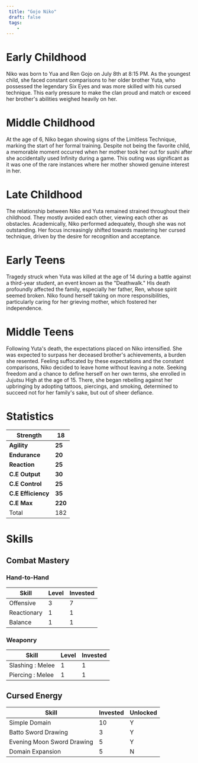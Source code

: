 ```yaml
---
 title: "Gojo Niko"
 draft: false
 tags:
    -
---
```


# Early Childhood
Niko was born to Yua and Ren Gojo on July 8th at 8:15 PM. As the youngest child, she faced constant comparisons to her older brother Yuta, who possessed the legendary Six Eyes and was more skilled with his cursed technique. This early pressure to make the clan proud and match or exceed her brother's abilities weighed heavily on her.
# Middle Childhood
At the age of 6, Niko began showing signs of the Limitless Technique, marking the start of her formal training. Despite not being the favorite child, a memorable moment occurred when her mother took her out for sushi after she accidentally used Infinity during a game. This outing was significant as it was one of the rare instances where her mother showed genuine interest in her.
# Late Childhood
The relationship between Niko and Yuta remained strained throughout their childhood. They mostly avoided each other, viewing each other as obstacles. Academically, Niko performed adequately, though she was not outstanding. Her focus increasingly shifted towards mastering her cursed technique, driven by the desire for recognition and acceptance.
# Early Teens
Tragedy struck when Yuta was killed at the age of 14 during a battle against a third-year student, an event known as the "Deathwalk." His death profoundly affected the family, especially her father, Ren, whose spirit seemed broken. Niko found herself taking on more responsibilities, particularly caring for her grieving mother, which fostered her independence.
# Middle Teens
Following Yuta's death, the expectations placed on Niko intensified. She was expected to surpass her deceased brother's achievements, a burden she resented. Feeling suffocated by these expectations and the constant comparisons, Niko decided to leave home without leaving a note. Seeking freedom and a chance to define herself on her own terms, she enrolled in Jujutsu High at the age of 15. There, she began rebelling against her upbringing by adopting tattoos, piercings, and smoking, determined to succeed not for her family's sake, but out of sheer defiance.
# Statistics

| Strength           | **18**  |
| ------------------ | ------- |
| **Agility**        | **25**  |
| **Endurance**      | **20**  |
| **Reaction**       | **25**  |
| **C.E Output**     | **30**  |
| **C.E Control**    | **25**  |
| **C.E Efficiency** | **35**  |
| **C.E Max**        | **220** |
| Total              | 182     |

# Skills

## Combat Mastery

### Hand-to-Hand

| **Skill**   | **Level** | **Invested** |
| ----------- | --------- | ------------ |
| Offensive   | 3         | 7            |
| Reactionary | 1         | 1            |
| Balance     | 1         | 1            |
### Weaponry

| **Skill**        | **Level** | **Invested** |
| ---------------- | --------- | ------------ |
| Slashing : Melee | 1         | 1            |
| Piercing : Melee | 1         | 1            |
## Cursed Energy

| **Skill**                  | Invested | **Unlocked** |
| -------------------------- | -------- | ------------ |
| Simple Domain              | 10       | Y            |
| Batto Sword Drawing        | 3        | Y            |
| Evening Moon Sword Drawing | 5        | Y            |
| Domain Expansion           | 5        | N            |
